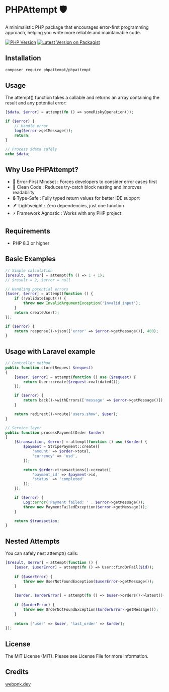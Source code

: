 # PHPAttempt 🛡️

A minimalistic PHP package that encourages error-first programming approach, helping you write more reliable and maintainable code.

[![PHP Version](https://img.shields.io/packagist/php-v/phpattempt/phpattempt.svg)](https://packagist.org/packages/phpattempt/phpattempt)
[![Latest Version on Packagist](https://img.shields.io/packagist/v/phpattempt/phpattempt.svg)](https://packagist.org/packages/phpattempt/phpattempt)

## Installation

```bash
composer require phpattempt/phpattempt
```

## Usage

The attempt() function takes a callable and returns an array containing the result and any potential error:

```php
[$data, $error] = attempt(fn () => someRiskyOperation());

if ($error) {
    // Handle error
    log($error->getMessage());
    return;
}

// Process $data safely
echo $data;
```

## Why Use PHPAttempt?
- 🎯 Error-First Mindset : Forces developers to consider error cases first
- 🧩 Clean Code : Reduces try-catch block nesting and improves readability
- 🔒 Type-Safe : Fully typed return values for better IDE support
- 🪶 Lightweight : Zero dependencies, just one function
- ⚡ Framework Agnostic : Works with any PHP project

## Requirements
- PHP 8.3 or higher

## Basic Examples

```php
// Simple calculation
[$result, $error] = attempt(fn () => 1 + 1);
// $result = 2, $error = null

// Handling potential errors
[$user, $error] = attempt(function () {
    if (!validateInput()) {
        throw new InvalidArgumentException('Invalid input');
    }
    return createUser();
});

if ($error) {
    return response()->json(['error' => $error->getMessage()], 400);
}
```

## Usage with Laravel example

```php
// Controller method
public function store(Request $request)
{
    [$user, $error] = attempt(function () use ($request) {
        return User::create($request->validated());
    });

    if ($error) {
        return back()->withErrors(['message' => $error->getMessage()]);
    }

    return redirect()->route('users.show', $user);
}

// Service layer
public function processPayment(Order $order)
{
    [$transaction, $error] = attempt(function () use ($order) {
        $payment = StripePayment::create([
            'amount' => $order->total,
            'currency' => 'usd',
        ]);

        return $order->transactions()->create([
            'payment_id' => $payment->id,
            'status' => 'completed'
        ]);
    });

    if ($error) {
        Log::error('Payment failed: ' . $error->getMessage());
        throw new PaymentFailedException($error->getMessage());
    }

    return $transaction;
}
```

## Nested Attempts

You can safely nest attempt() calls:

```php
[$result, $error] = attempt(function () {
    [$user, $userError] = attempt(fn () => User::findOrFail($id));
    
    if ($userError) {
        throw new UserNotFoundException($userError->getMessage());
    }
    
    [$order, $orderError] = attempt(fn () => $user->orders()->latest()->firstOrFail());
    
    if ($orderError) {
        throw new OrderNotFoundException($orderError->getMessage());
    }
    
    return ['user' => $user, 'last_order' => $order];
});
```

## License
The MIT License (MIT). Please see License File for more information.

## Credits

[webpnk.dev](https://webpnk.dev)